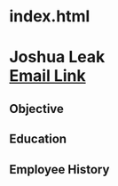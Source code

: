 # index.html

<h1>Joshua Leak <br/><a href="https://jleak348@my.pittcc.edu">Email Link</a></h1>

<h2>Objective</h2>

<h2>Education</h2>

<h2>Employee History</h2>


